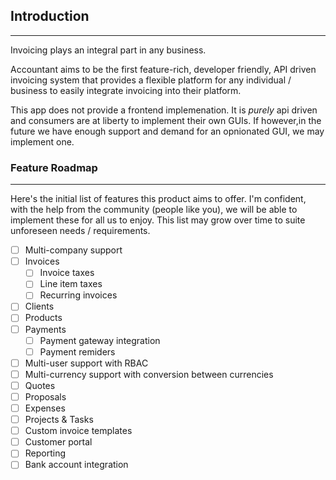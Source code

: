 ## Introduction
___
Invoicing plays an integral part in any business.

Accountant aims to be the first feature-rich, developer friendly, API driven invoicing system that provides a flexible platform for any individual / business to easily integrate invoicing into their platform.

This app does not provide a frontend implemenation. It is *purely* api driven and consumers are at liberty to implement their own GUIs. If however,in the future we have enough support and demand for an opnionated GUI, we may implement one.


### Feature Roadmap
___

Here's the initial list of features this product aims to offer. I'm confident, with the help from the community (people like you), we will be able to implement these for all us to enjoy. This list may grow over time to suite unforeseen needs / requirements.

* [ ] Multi-company support
* [ ] Invoices
  * [ ] Invoice taxes
  * [ ] Line item taxes
  * [ ] Recurring invoices
* [ ] Clients
* [ ] Products
* [ ] Payments
  * [ ] Payment gateway integration
  * [ ] Payment remiders
* [ ] Multi-user support with RBAC
* [ ] Multi-currency support with conversion between currencies
* [ ] Quotes
* [ ] Proposals
* [ ] Expenses
* [ ] Projects & Tasks
* [ ] Custom invoice templates
* [ ] Customer portal
* [ ] Reporting
* [ ] Bank account integration
